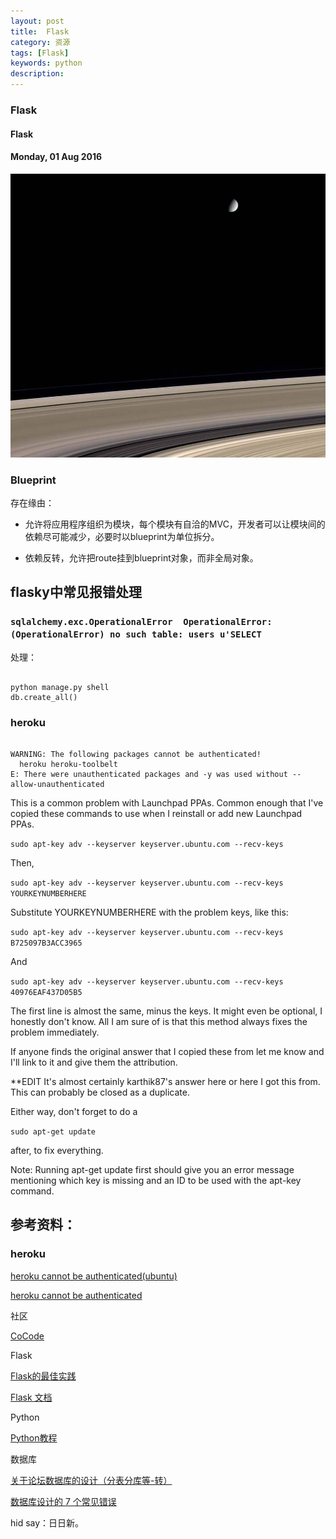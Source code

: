 ```yaml
---
layout: post
title:  Flask
category: 资源
tags: [Flask]
keywords: python
description:
---
```


### Flask

#### Flask

#### Monday, 01 Aug 2016

![cassini](/../../assets/img/resource/2016/cassini_1.jpg)

### Blueprint

存在缘由：

- 允许将应用程序组织为模块，每个模块有自洽的MVC，开发者可以让模块间的依赖尽可能减少，必要时以blueprint为单位拆分。

- 依赖反转，允许把route挂到blueprint对象，而非全局对象。


## flasky中常见报错处理

### `sqlalchemy.exc.OperationalError  OperationalError: (OperationalError) no such table: users u'SELECT`

处理：

````shell

python manage.py shell
db.create_all()

````

### heroku

````shell

WARNING: The following packages cannot be authenticated!
  heroku heroku-toolbelt
E: There were unauthenticated packages and -y was used without --allow-unauthenticated

````

This is a common problem with Launchpad PPAs. Common enough that I've copied these commands to use when I reinstall or add new Launchpad PPAs.

`sudo apt-key adv --keyserver keyserver.ubuntu.com --recv-keys  `

Then,

`sudo apt-key adv --keyserver keyserver.ubuntu.com --recv-keys YOURKEYNUMBERHERE  `

Substitute YOURKEYNUMBERHERE with the problem keys, like this:

`sudo apt-key adv --keyserver keyserver.ubuntu.com --recv-keys B725097B3ACC3965  `

And

`sudo apt-key adv --keyserver keyserver.ubuntu.com --recv-keys 40976EAF437D05B5  `

The first line is almost the same, minus the keys. It might even be optional, I honestly don't know. All I am sure of is that this method always fixes the problem immediately.

If anyone finds the original answer that I copied these from let me know and I'll link to it and give them the attribution.

**EDIT It's almost certainly karthik87's answer here or here I got this from. This can probably be closed as a duplicate.

Either way, don't forget to do a

`sudo apt-get update  `

after, to fix everything.

Note: Running apt-get update first should give you an error message mentioning which key is missing and an ID to be used with the apt-key command.


## 参考资料：

### heroku

[heroku cannot be authenticated(ubuntu)](http://askubuntu.com/questions/85641/how-do-i-deal-with-unauthenticated-sources-errors-in-the-software-center)

[heroku cannot be authenticated](http://stackoverflow.com/questions/13408092/installing-heroku-toolbelt-on-ubuntu-through-a-proxy)

社区

[CoCode](http://cocode.cc/)


Flask

[Flask的最佳实践](https://spacewander.github.io/explore-flask-zh/1-introduction.html)

[Flask 文档](http://docs.jinkan.org/docs/flask/index.html)

Python

[Python教程](http://www.liaoxuefeng.com/wiki/0014316089557264a6b348958f449949df42a6d3a2e542c000)

数据库

[关于论坛数据库的设计（分表分库等-转）](http://www.cnblogs.com/zhangji/archive/2010/09/09/1822177.html)

[数据库设计的 7 个常见错误](http://blog.jobbole.com/93953/)

hid say：日日新。
